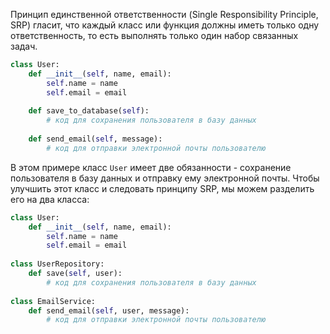 Принцип единственной ответственности (Single Responsibility Principle, SRP) гласит, 
что каждый класс или функция должны иметь только одну ответственность, то есть выполнять только один набор связанных задач.

```python
class User:
    def __init__(self, name, email):
        self.name = name
        self.email = email
    
    def save_to_database(self):
        # код для сохранения пользователя в базу данных
        
    def send_email(self, message):
        # код для отправки электронной почты пользователю
```

В этом примере класс `User` имеет две обязанности - сохранение пользователя в базу данных и отправку ему электронной почты. Чтобы улучшить этот класс и следовать принципу SRP, мы можем разделить его на два класса:

```python
class User:
    def __init__(self, name, email):
        self.name = name
        self.email = email
        
class UserRepository:
    def save(self, user):
        # код для сохранения пользователя в базу данных
        
class EmailService:
    def send_email(self, user, message):
        # код для отправки электронной почты пользователю
```